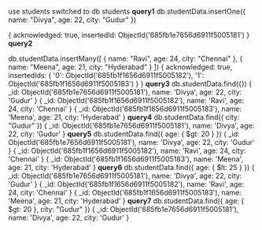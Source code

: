 use students
switched to db students
**query1**
db.studentData.insertOne({ name: "Divya", age: 22, city: "Gudur" })

{
  acknowledged: true,
  insertedId: ObjectId('685fb1e7656d6911f5005181')
}
**query2**

db.studentData.insertMany([
  { name: "Ravi", age: 24, city: "Chennai" },
  { name: "Meena", age: 21, city: "Hyderabad" }
])
{
  acknowledged: true,
  insertedIds: {
    '0': ObjectId('685fb1f1656d6911f5005182'),
    '1': ObjectId('685fb1f1656d6911f5005183')
  }
}
**query3**
db.studentData.find({})
{
  _id: ObjectId('685fb1e7656d6911f5005181'),
  name: 'Divya',
  age: 22,
  city: 'Gudur'
}
{
  _id: ObjectId('685fb1f1656d6911f5005182'),
  name: 'Ravi',
  age: 24,
  city: 'Chennai'
}
{
  _id: ObjectId('685fb1f1656d6911f5005183'),
  name: 'Meena',
  age: 21,
  city: 'Hyderabad'
}
**query4**
db.studentData.find({ city: "Gudur" })
{
  _id: ObjectId('685fb1e7656d6911f5005181'),
  name: 'Divya',
  age: 22,
  city: 'Gudur'
}
**query5**
db.studentData.find({ age: { $gt: 20 } })
{
  _id: ObjectId('685fb1e7656d6911f5005181'),
  name: 'Divya',
  age: 22,
  city: 'Gudur'
}
{
  _id: ObjectId('685fb1f1656d6911f5005182'),
  name: 'Ravi',
  age: 24,
  city: 'Chennai'
}
{
  _id: ObjectId('685fb1f1656d6911f5005183'),
  name: 'Meena',
  age: 21,
  city: 'Hyderabad'
}
**query6**
db.studentData.find({ age: { $lt: 25 } })
{
  _id: ObjectId('685fb1e7656d6911f5005181'),
  name: 'Divya',
  age: 22,
  city: 'Gudur'
}
{
  _id: ObjectId('685fb1f1656d6911f5005182'),
  name: 'Ravi',
  age: 24,
  city: 'Chennai'
}
{
  _id: ObjectId('685fb1f1656d6911f5005183'),
  name: 'Meena',
  age: 21,
  city: 'Hyderabad'
}
**query7**
db.studentData.find({ age: { $gt: 20 }, city: "Gudur" })
{
  _id: ObjectId('685fb1e7656d6911f5005181'),
  name: 'Divya',
  age: 22,
  city: 'Gudur'
}

